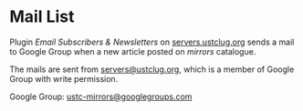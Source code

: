 # Mail List

Plugin *Email Subscribers & Newsletters* on [servers.ustclug.org](https://servers.ustclug.org) sends a mail to Google Group when a new article posted on *mirrors* catalogue.

The mails are sent from servers@ustclug.org, which is a member of Google Group with write permission.

Google Group: [ustc-mirrors@googlegroups.com](https://groups.google.com/d/forum/ustc-mirrors)
